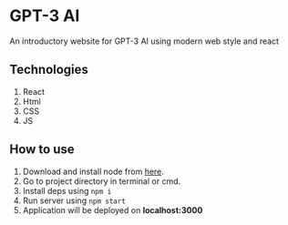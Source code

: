 # GPT-3 AI
An introductory website for GPT-3 AI using modern web style and react

## Technologies
1. React
2. Html
3. CSS
4. JS

## How to use
1. Download and install node from [here](https://nodejs.org/en/download/).
2. Go to project directory in terminal or cmd.
3. Install deps using `npm i`
4. Run server using `npm start`
5. Application will be deployed on **localhost:3000**
